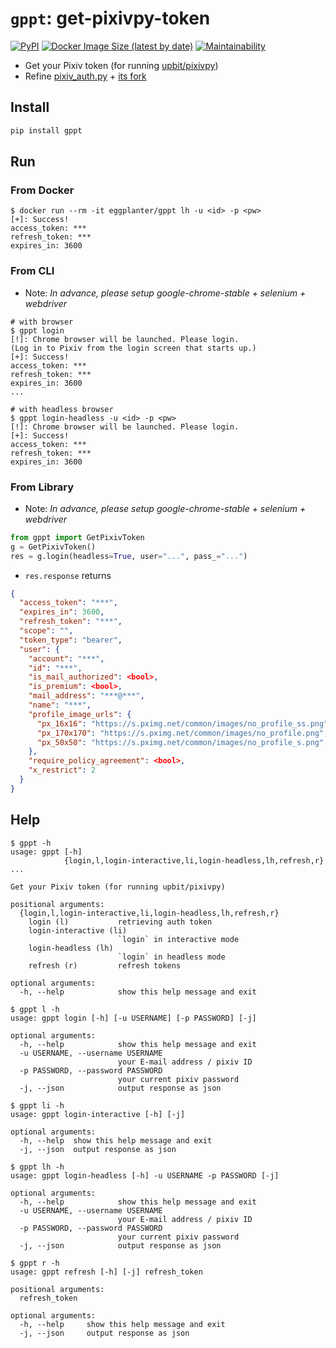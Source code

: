 # `gppt`: get-pixivpy-token

[![PyPI](https://img.shields.io/pypi/v/gppt?color=blue)](https://pypi.org/project/gppt/) [![Docker Image Size (latest by date)](https://img.shields.io/docker/image-size/eggplanter/gppt)](https://hub.docker.com/r/eggplanter/gppt) [![Maintainability]](https://codeclimate.com/github/eggplants/get-pixiv-token/maintainability)

- Get your Pixiv token (for running [upbit/pixivpy](https://github.com/upbit/pixivpy))
- Refine [pixiv_auth.py](https://gist.github.com/ZipFile/c9ebedb224406f4f11845ab700124362) + [its fork](https://gist.github.com/upbit/6edda27cb1644e94183291109b8a5fde)

## Install

```bash
pip install gppt
```

## Run

### From Docker

```shellsession
$ docker run --rm -it eggplanter/gppt lh -u <id> -p <pw>
[+]: Success!
access_token: ***
refresh_token: ***
expires_in: 3600
```

### From CLI

- Note: _In advance, please setup google-chrome-stable + selenium + webdriver_

```shellsession
# with browser
$ gppt login
[!]: Chrome browser will be launched. Please login.
(Log in to Pixiv from the login screen that starts up.)
[+]: Success!
access_token: ***
refresh_token: ***
expires_in: 3600
...

# with headless browser
$ gppt login-headless -u <id> -p <pw>
[!]: Chrome browser will be launched. Please login.
[+]: Success!
access_token: ***
refresh_token: ***
expires_in: 3600
```

### From Library

- Note: _In advance, please setup google-chrome-stable + selenium + webdriver_

```python
from gppt import GetPixivToken
g = GetPixivToken()
res = g.login(headless=True, user="...", pass_="...")
```

- `res.response` returns

```json
{
  "access_token": "***",
  "expires_in": 3600,
  "refresh_token": "***",
  "scope": "",
  "token_type": "bearer",
  "user": {
    "account": "***",
    "id": "***",
    "is_mail_authorized": <bool>,
    "is_premium": <bool>,
    "mail_address": "***@***",
    "name": "***",
    "profile_image_urls": {
      "px_16x16": "https://s.pximg.net/common/images/no_profile_ss.png",
      "px_170x170": "https://s.pximg.net/common/images/no_profile.png",
      "px_50x50": "https://s.pximg.net/common/images/no_profile_s.png"
    },
    "require_policy_agreement": <bool>,
    "x_restrict": 2
  }
}
```

## Help

```shellsession
$ gppt -h
usage: gppt [-h]
            {login,l,login-interactive,li,login-headless,lh,refresh,r} ...

Get your Pixiv token (for running upbit/pixivpy)

positional arguments:
  {login,l,login-interactive,li,login-headless,lh,refresh,r}
    login (l)           retrieving auth token
    login-interactive (li)
                        `login` in interactive mode
    login-headless (lh)
                        `login` in headless mode
    refresh (r)         refresh tokens

optional arguments:
  -h, --help            show this help message and exit
```

```shellsession
$ gppt l -h
usage: gppt login [-h] [-u USERNAME] [-p PASSWORD] [-j]

optional arguments:
  -h, --help            show this help message and exit
  -u USERNAME, --username USERNAME
                        your E-mail address / pixiv ID
  -p PASSWORD, --password PASSWORD
                        your current pixiv password
  -j, --json            output response as json
```

```shellsession
$ gppt li -h
usage: gppt login-interactive [-h] [-j]

optional arguments:
  -h, --help  show this help message and exit
  -j, --json  output response as json
```

```shellsession
$ gppt lh -h
usage: gppt login-headless [-h] -u USERNAME -p PASSWORD [-j]

optional arguments:
  -h, --help            show this help message and exit
  -u USERNAME, --username USERNAME
                        your E-mail address / pixiv ID
  -p PASSWORD, --password PASSWORD
                        your current pixiv password
  -j, --json            output response as json
```

```shellsession
$ gppt r -h
usage: gppt refresh [-h] [-j] refresh_token

positional arguments:
  refresh_token

optional arguments:
  -h, --help     show this help message and exit
  -j, --json     output response as json
```

[maintainability]: https://api.codeclimate.com/v1/badges/b40b8fa2c9d71f869b9c/maintainability
